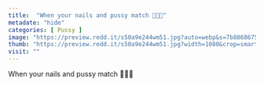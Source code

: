 ```yaml
---
title:  "When your nails and pussy match 💖💅🏻"
metadate: "hide"
categories: [ Pussy ]
image: "https://preview.redd.it/s50a9e244wm51.jpg?auto=webp&s=7b886867591b4067626d9827d5214a598edabe7e"
thumb: "https://preview.redd.it/s50a9e244wm51.jpg?width=1080&crop=smart&auto=webp&s=07582ce6a4c406be57cb1c1cc95fbe43a44c5555"
visit: ""
---
```

When your nails and pussy match 💖💅🏻
